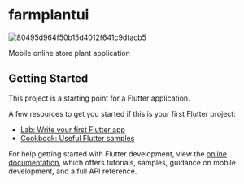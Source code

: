 # farmplantui

![80495d964f50b15d4012f641c9dfacb5](https://github.com/mik284/online_store_ui/assets/65639270/53ab0e4c-a7e3-4c84-b8e6-c22bda5e26fc)


Mobile online store plant application

## Getting Started

This project is a starting point for a Flutter application.

A few resources to get you started if this is your first Flutter project:

- [Lab: Write your first Flutter app](https://docs.flutter.dev/get-started/codelab)
- [Cookbook: Useful Flutter samples](https://docs.flutter.dev/cookbook)

For help getting started with Flutter development, view the
[online documentation](https://docs.flutter.dev/), which offers tutorials,
samples, guidance on mobile development, and a full API reference.

